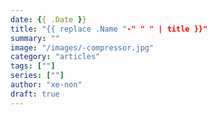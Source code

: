 ```yaml
---
date: {{ .Date }}
title: "{{ replace .Name "-" " " | title }}"
summary: ""
image: "/images/-compressor.jpg"
category: "articles"
tags: [""]
series: [""]
author: "xe-non"
draft: true
---
```

